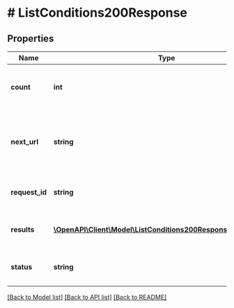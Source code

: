 # # ListConditions200Response

## Properties

Name | Type | Description | Notes
------------ | ------------- | ------------- | -------------
**count** | **int** | The total number of results for this request. |
**next_url** | **string** | If present, this value can be used to fetch the next page of data. | [optional]
**request_id** | **string** | A request ID assigned by the server. |
**results** | [**\OpenAPI\Client\Model\ListConditions200ResponseResultsInner[]**](ListConditions200ResponseResultsInner.md) | An array of conditions that match your query. |
**status** | **string** | The status of this request&#39;s response. |

[[Back to Model list]](../../README.md#models) [[Back to API list]](../../README.md#endpoints) [[Back to README]](../../README.md)
